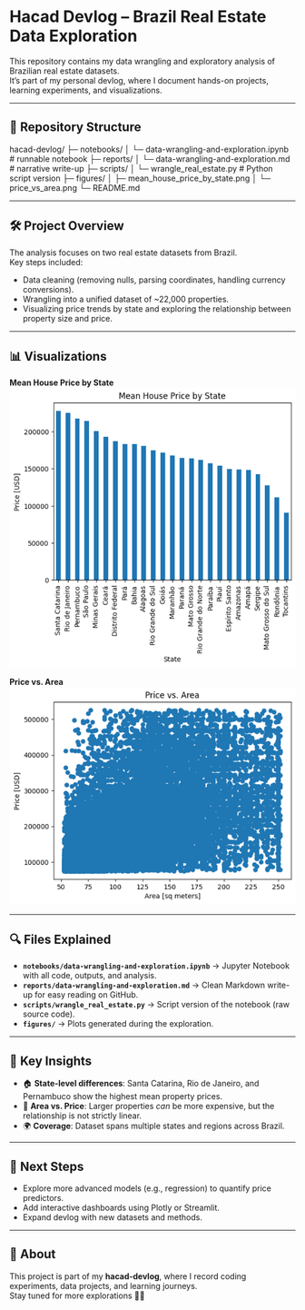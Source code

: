 # Hacad Devlog – Brazil Real Estate Data Exploration

This repository contains my data wrangling and exploratory analysis of Brazilian real estate datasets.  
It’s part of my personal devlog, where I document hands-on projects, learning experiments, and visualizations.

---

## 📂 Repository Structure

hacad-devlog/
├─ notebooks/
│ └─ data-wrangling-and-exploration.ipynb # runnable notebook
├─ reports/
│ └─ data-wrangling-and-exploration.md # narrative write-up
├─ scripts/
│ └─ wrangle_real_estate.py # Python script version
├─ figures/
│ ├─ mean_house_price_by_state.png
│ └─ price_vs_area.png
└─ README.md

---

## 🛠️ Project Overview

The analysis focuses on two real estate datasets from Brazil.  
Key steps included:

- Data cleaning (removing nulls, parsing coordinates, handling currency conversions).
- Wrangling into a unified dataset of ~22,000 properties.
- Visualizing price trends by state and exploring the relationship between property size and price.

---

## 📊 Visualizations

**Mean House Price by State**  
![Mean House Price by State](figures/output_16_0.png)

**Price vs. Area**  
![Price vs Area](figures/output_19_0.png)

---

## 🔍 Files Explained

- **`notebooks/data-wrangling-and-exploration.ipynb`** → Jupyter Notebook with all code, outputs, and analysis.
- **`reports/data-wrangling-and-exploration.md`** → Clean Markdown write-up for easy reading on GitHub.
- **`scripts/wrangle_real_estate.py`** → Script version of the notebook (raw source code).
- **`figures/`** → Plots generated during the exploration.

---

## 📌 Key Insights

- 🏠 **State-level differences**: Santa Catarina, Rio de Janeiro, and Pernambuco show the highest mean property prices.
- 📏 **Area vs. Price**: Larger properties _can_ be more expensive, but the relationship is not strictly linear.
- 🌍 **Coverage**: Dataset spans multiple states and regions across Brazil.

---

## 🚀 Next Steps

- Explore more advanced models (e.g., regression) to quantify price predictors.
- Add interactive dashboards using Plotly or Streamlit.
- Expand devlog with new datasets and methods.

---

## 📖 About

This project is part of my **hacad-devlog**, where I record coding experiments, data projects, and learning journeys.  
Stay tuned for more explorations 👨‍💻
